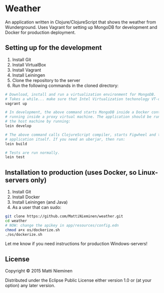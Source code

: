 # Weather

An application written in Clojure/ClojureScript that shows the weather from
Wunderground. Uses Vagrant for setting up MongoDB for development and Docker
for production deployment.

## Setting up for the development

1. Install Git
2. Install VirtualBox
3. Install Vagrant
4. Install Leiningen
5. Clone the repository to the server
6. Run the following commands in the cloned directory:

```bash
# Download, install and run a virtualization environment for MongoDB.
# Takes a while... make sure that Intel Virtualization techonology VT-d is on
vagrant up

# In development, the above command starts MongoDB inside a Docker container
# running inside a proxy virtual machine. The application should be run at
# the host machine by running:
lein develop

# The above command calls ClojureScript compiler, starts Figwheel and the
# application itself. If you need an uberjar, then run:
lein build

# Tests are run normally.
lein test
```

## Installation to production (uses Docker, so Linux-servers only)

1. Install Git
2. Install Docker
3. Install Leiningen (and Java)
3. As a user that can sudo:

```bash
git clone https://github.com/MattiNieminen/weather.git
cd weather
# NOW: change the apikey in app/resources/config.edn
chmod a+x os/dockerize.sh
./os/dockerize.sh
```

Let me know if you need instructions for production Windows-servers!

## License

Copyright © 2015 Matti Nieminen

Distributed under the Eclipse Public License either version 1.0 or (at
your option) any later version.
